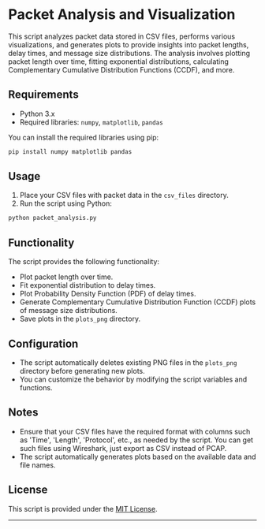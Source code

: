 # Packet Analysis and Visualization

This script analyzes packet data stored in CSV files, performs various visualizations, and generates plots to provide insights into packet lengths, delay times, and message size distributions. The analysis involves plotting packet length over time, fitting exponential distributions, calculating Complementary Cumulative Distribution Functions (CCDF), and more.

## Requirements

- Python 3.x
- Required libraries: `numpy`, `matplotlib`, `pandas`

You can install the required libraries using pip:

```bash
pip install numpy matplotlib pandas
```

## Usage

1. Place your CSV files with packet data in the `csv_files` directory.
2. Run the script using Python:

```bash
python packet_analysis.py
```

## Functionality

The script provides the following functionality:

- Plot packet length over time.
- Fit exponential distribution to delay times.
- Plot Probability Density Function (PDF) of delay times.
- Generate Complementary Cumulative Distribution Function (CCDF) plots of message size distributions.
- Save plots in the `plots_png` directory.

## Configuration

- The script automatically deletes existing PNG files in the `plots_png` directory before generating new plots.
- You can customize the behavior by modifying the script variables and functions.

## Notes

- Ensure that your CSV files have the required format with columns such as 'Time', 'Length', 'Protocol', etc., as needed by the script. You can get such files using Wireshark, just export as CSV instead of PCAP.
- The script automatically generates plots based on the available data and file names.

## License

This script is provided under the [MIT License](LICENSE).

---

